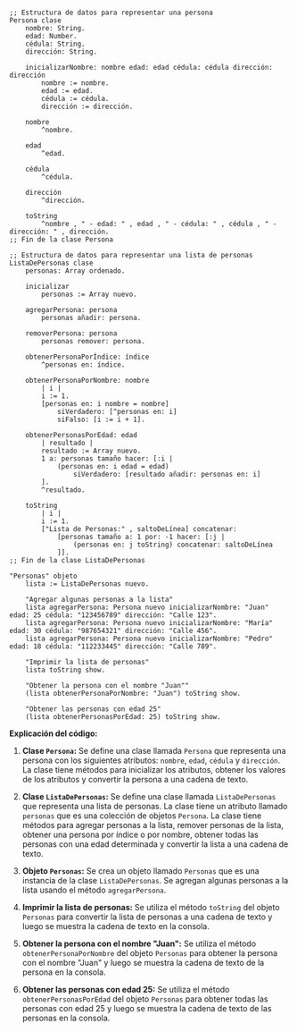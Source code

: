 ```smalltalk

;; Estructura de datos para representar una persona
Persona clase
    nombre: String.
    edad: Number.
    cédula: String.
    dirección: String.

    inicializarNombre: nombre edad: edad cédula: cédula dirección: dirección
        nombre := nombre.
        edad := edad.
        cédula := cédula.
        dirección := dirección.

    nombre
        ^nombre.

    edad
        ^edad.

    cédula
        ^cédula.

    dirección
        ^dirección.

    toString
        ^nombre , " - edad: " , edad , " - cédula: " , cédula , " - dirección: " , dirección.
;; Fin de la clase Persona

;; Estructura de datos para representar una lista de personas
ListaDePersonas clase
    personas: Array ordenado.

    inicializar
        personas := Array nuevo.

    agregarPersona: persona
        personas añadir: persona.

    removerPersona: persona
        personas remover: persona.

    obtenerPersonaPorÍndice: índice
        ^personas en: índice.

    obtenerPersonaPorNombre: nombre
        | i |
        i := 1.
        [personas en: i nombre = nombre]
            siVerdadero: [^personas en: i]
            siFalso: [i := i + 1].

    obtenerPersonasPorEdad: edad
        | resultado |
        resultado := Array nuevo.
        1 a: personas tamaño hacer: [:i |
            (personas en: i edad = edad)
                siVerdadero: [resultado añadir: personas en: i]
        ].
        ^resultado.

    toString
        | i |
        i := 1.
        ["Lista de Personas:" , saltoDeLínea] concatenar:
            [personas tamaño a: 1 por: -1 hacer: [:j |
                (personas en: j toString) concatenar: saltoDeLínea
            ]].
;; Fin de la clase ListaDePersonas

"Personas" objeto
    lista := ListaDePersonas nuevo.

    "Agregar algunas personas a la lista"
    lista agregarPersona: Persona nuevo inicializarNombre: "Juan" edad: 25 cédula: "123456789" dirección: "Calle 123".
    lista agregarPersona: Persona nuevo inicializarNombre: "María" edad: 30 cédula: "987654321" dirección: "Calle 456".
    lista agregarPersona: Persona nuevo inicializarNombre: "Pedro" edad: 18 cédula: "112233445" dirección: "Calle 789".

    "Imprimir la lista de personas"
    lista toString show.

    "Obtener la persona con el nombre "Juan""
    (lista obtenerPersonaPorNombre: "Juan") toString show.

    "Obtener las personas con edad 25"
    (lista obtenerPersonasPorEdad: 25) toString show.
```

**Explicación del código:**

1. **Clase `Persona`:** Se define una clase llamada `Persona` que representa una persona con los siguientes atributos: `nombre`, `edad`, `cédula` y `dirección`. La clase tiene métodos para inicializar los atributos, obtener los valores de los atributos y convertir la persona a una cadena de texto.

2. **Clase `ListaDePersonas`:** Se define una clase llamada `ListaDePersonas` que representa una lista de personas. La clase tiene un atributo llamado `personas` que es una colección de objetos `Persona`. La clase tiene métodos para agregar personas a la lista, remover personas de la lista, obtener una persona por índice o por nombre, obtener todas las personas con una edad determinada y convertir la lista a una cadena de texto.

3. **Objeto `Personas`:** Se crea un objeto llamado `Personas` que es una instancia de la clase `ListaDePersonas`. Se agregan algunas personas a la lista usando el método `agregarPersona`.

4. **Imprimir la lista de personas:** Se utiliza el método `toString` del objeto `Personas` para convertir la lista de personas a una cadena de texto y luego se muestra la cadena de texto en la consola.

5. **Obtener la persona con el nombre "Juan":** Se utiliza el método `obtenerPersonaPorNombre` del objeto `Personas` para obtener la persona con el nombre "Juan" y luego se muestra la cadena de texto de la persona en la consola.

6. **Obtener las personas con edad 25:** Se utiliza el método `obtenerPersonasPorEdad` del objeto `Personas` para obtener todas las personas con edad 25 y luego se muestra la cadena de texto de las personas en la consola.